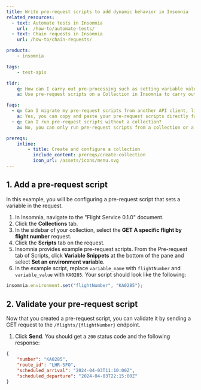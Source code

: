 ```yaml
---
title: Write pre-request scripts to add dynamic behavior in Insomnia
related_resources:
  - text: Automate tests in Insomnia
    url:  /how-to/automate-tests/
  - text: Chain requests in Insomnia
    url: /how-to/chain-requests/

products:
    - insomnia

tags:
    - test-apis

tldr:
    q: How can I carry out pre-processing such as setting variable values, parameters, headers, and body data for requests in Insomnia?
    a: Use pre-request scripts on a Collection in Insomnia to carry out pre-processing such as setting variable values, parameters, headers, and body data for requests.

faqs:
  - q: Can I migrate my pre-request scripts from another API client, like Postman, to Insomnia?
    a: Yes, you can copy and paste your pre-request scripts directly from Postman into an Insomnia pre-request script.
  - q: Can I run pre-request scripts without a collection?
    a: No, you can only run pre-request scripts from a collection or a collection that was generated from a document.

prereqs:
    inline:
        - title: Create and configure a collection
          include_content: prereqs/create-collection
          icon_url: /assets/icons/menu.svg
---
```


## 1. Add a pre-request script

In this example, you will be configuring a pre-request script that sets a variable in the request.

1. In Insomnia, navigate to the "Flight Service 0.1.0" document.
1. Click the **Collections** tab.
1. In the sidebar of your collection, select the **GET A specific flight by flight number** request.
1. Click the **Scripts** tab on the request.
1. Insomnia provides example pre-request scripts. From the Pre-request tab of Scripts, click **Variable Snippets** at the bottom of the pane and select **Set an environment variable**.
1. In the example script, replace `variable_name` with `flightNumber` and `variable_value` with `KA0285`. Your script should look like the following:
```javascript
insomnia.environment.set("flightNumber", "KA0285");
```

## 2. Validate your pre-request script

Now that you created a pre-request script, you can validate it by sending a GET request to the `/flights/{flightNumber}` endpoint.

1. Click **Send**. You should get a `200` status code and the following response:
```json
{
	"number": "KA0285",
	"route_id": "LHR-SFO",
	"scheduled_arrival": "2024-04-03T11:10:00Z",
	"scheduled_departure": "2024-04-03T22:15:00Z"
}
```
